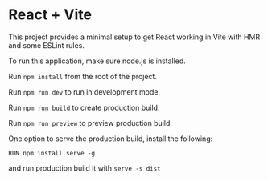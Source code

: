 # React + Vite

This project provides a minimal setup to get React working in Vite with HMR and some ESLint rules.

To run this application, make sure node.js is installed.

Run `npm install` from the root of the project.

Run `npm run dev` to run in development mode.

Run `npm run build` to create production build.

Run `npm run preview` to preview production build.

One option to serve the production build, install the following:
```
RUN npm install serve -g
```
and run production build it with `serve -s dist`
